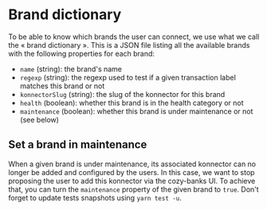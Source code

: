 # Brand dictionary

To be able to know which brands the user can connect, we use what we call the «
brand dictionary ». This is a JSON file listing all the available brands with
the following properties for each brand:

* `name` (string): the brand's name
* `regexp` (string): the regexp used to test if a given transaction label matches this brand or not
* `konnectorSlug` (string): the slug of the konnector for this brand
* `health` (boolean): whether this brand is in the health category or not
* `maintenance` (boolean): whether this brand is under maintenance or not  (see below)

## Set a brand in maintenance

When a given brand is under maintenance, its associated konnector can no longer
be added and configured by the users. In this case, we want to stop proposing
the user to add this konnector via the cozy-banks UI. To achieve that, you can
turn the `maintenance` property of the given brand to `true`. Don't forget to
update tests snapshots using `yarn test -u`.
